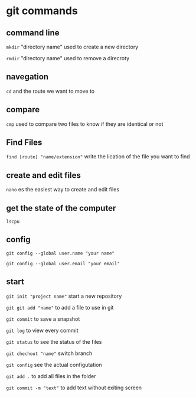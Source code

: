 # git commands
## command line
`mkdir` "directory name" used to create a new directory

`rmdir` "directory name" used to remove a direcroty
## navegation
`cd` and the route we want to move to
## compare 
`cmp` used to compare two files to know if they are identical or not
## Find Files
`find [route] "name/extension"` write the lication of the file you want to find

## create and edit files
`nano` es the easiest way to create and edit files
## get the state of the computer
`lscpu` 
## config 
`git config --global user.name "your name"`

`git config --global user.email "your email"`
## start 
`git init "project name"` start a new repository

`git git add "name"` to add a file to use in git

`git commit` to save a snapshot

`git log` to view every commit

`git status` to see the status of the files

`git chechout "name"` switch branch

`git config` see the actual configutation 

`git add .` to add all files in the folder

`git commit -m "text"` to add text without exiting screen


